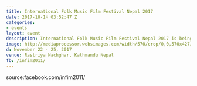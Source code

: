 ```yaml
---
title: International Folk Music Film Festival Nepal 2017
date: 2017-10-14 03:52:47 Z
categories:
- events
layout: event
description: International Folk Music Film Festival Nepal 2017 is being organized in Rastriya Nachghar Jamal from November 22 - 25, 2017.
image: http://mediaprocessor.websimages.com/width/570/crop/0,0,570x427/infim.webs.com/1111.jpg
d: November 22 - 25, 2017
venue: Rastriya Nachghar, Kathmandu Nepal
fb: /infim2011/
---
```

source:facebook.com/infim2011/